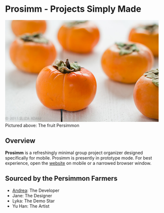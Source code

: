 # Prosimm - Projects Simply Made
![Persimmon](/res/persimmon.jpg)  
Pictured above: The fruit Persimmon  

## Overview
**Prosimm** is a refreshingly minimal group project organizer designed specifically for mobile. Prosimm is presently in prototype mode. For best experience, open the [website](https://andreaabellera.github.io/Prosimm/) on mobile or a narrowed browser window.

## Sourced by the Persimmon Farmers
- [Andrea](https://github.com/andreaabellera): The Developer
- Jane: The Designer
- Lyka: The Demo Star
- Yu Han: The Artist


